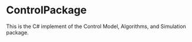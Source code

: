 # ControlPackage
This is the C# implement of the Control Model, Algorithms, and Simulation package.
